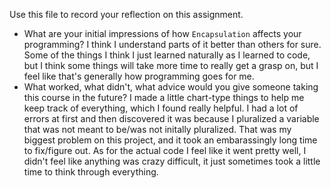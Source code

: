 Use this file to record your reflection on this assignment.

- What are your initial impressions of how `Encapsulation` affects your programming?
I think I understand parts of it better than others for sure. Some of the things I think I just learned naturally as I learned to code, but I think some things will take more time to really get a grasp on, but I feel like that's generally how programming goes for me.
- What worked, what didn't, what advice would you give someone taking this course in the future?
I made a little chart-type things to help me keep track of everything, which I found really helpful. I had a lot of errors at first and then discovered it was because I pluralized a variable that was not meant to be/was not initally pluralized. That was my biggest problem on this project, and it took an embarassingly long time to fix/figure out. As for the actual code I feel like it went pretty well, I didn't feel like anything was crazy difficult, it just sometimes took a little time to think through everything. 